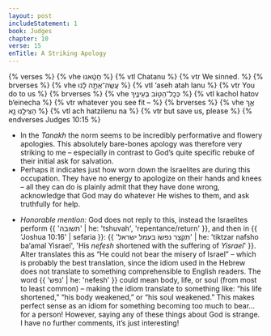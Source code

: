 ```yaml
---
layout: post
includeStatement: 1
book: Judges
chapter: 10
verse: 15
enTitle: A Striking Apology
---
```


{% verses %}
{% vhe חָטָ֔אנוּ %}
{% vtl Chatanu %}
{% vtr We sinned. %}
{% brverses %}
{% vhe עֲשֵֽׂה־אַתָּ֣ה לָ֔נוּ %}
{% vtl ‘aseh atah lanu  %}
{% vtr You do to us %}
{% brverses %}
{% vhe כְּכׇל־הַטּ֖וֹב בְּעֵינֶ֑יךָ %}
{% vtl kachol hatov b‘einecha %}
{% vtr whatever you see fit – %}
{% brverses %}
{% vhe אַ֛ךְ הַצִּילֵ֥נוּ נָ֖א %}
{% vtl ach hatzilenu na %}
{% vtr but save us, please %}
{% endverses Judges 10:15 %}

- In the *Tanakh* the norm seems to be incredibly performative and flowery apologies. This absolutely bare-bones apology was therefore very striking to me – especially in contrast to God’s quite specific rebuke of their initial ask for salvation.
- Perhaps it indicates just how worn down the Israelites are during this occupation. They have no energy to apologize on their hands and knees – all they can do is plainly admit that they have done wrong, acknowledge that God may do whatever He wishes to them, and ask truthfully for help.

<!--more-->
- *Honorable mention:* God does not reply to this, instead the Israelites perform {{ 'תשובה' | he: 'tshuvah', 'repentance/return' }}, and then in {{ 'Joshua 10:16' | sefaria }}: {{ 'תִקְצַר נפשוֹ בעמל ישראל' | he: 'tiktzar nafsho ba‘amal Yisrael', 'His <i>nefesh</i> shortened with the suffering of <i>Yisrael</i>' }}. Alter translates this as “He could not bear the misery of Israel” – which is probably the best translation, since the idiom used in the Hebrew does not translate to something comprehensible to English readers. The word {{ 'נפש' | he: 'nefesh' }} could mean body, life, or soul (from most to least common) – making the idiom translate to something like: “his life shortened,” “his body weakened,” or “his soul weakened.” This makes perfect sense as an idiom for something becoming too much to bear… for a person! However, saying any of these things about God is strange. I have no further comments, it’s just interesting!
